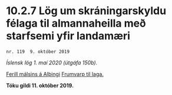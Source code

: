 # 10.2.7 Lög um skráningarskyldu félaga til almannaheilla  með starfsemi yfir landamæri

`nr. 119  9. október 2019`

_Íslensk lög 1. maí 2020 (útgáfa 150b)._

[Ferill málsins á Alþingi](https://www.althingi.is/thingstorf/thingmalalistar-eftir-thingum/ferill/?ltg=150&mnr=190)
[Frumvarp til laga.](https://www.althingi.is/altext/150/s/0194.html)

**Tóku gildi 11. október 2019.**

